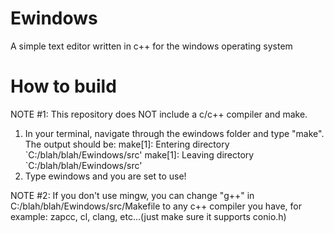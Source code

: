 # Ewindows
A simple text editor written in c++ for the windows operating system
# How to build
NOTE #1: This repository does NOT include a c/c++ compiler and make.

1. In your terminal, navigate through the ewindows folder and type "make". The output should be:
  make[1]: Entering directory \`C:/blah/blah/Ewindows/src'
  make[1]: Leaving directory \`C:/blah/blah/Ewindows/src'
2. Type ewindows and you are set to use!

NOTE #2: If you don't use mingw, you can change "g++" in C:/blah/blah/Ewindows/src/Makefile to any c++ compiler you have, for example: zapcc, cl, clang, etc...(just make sure it supports conio.h)
